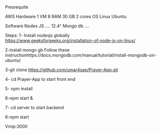 
Presrequite

AWS
Hardware
1 VM 
8 RAM 30 GB 2 cores
OS Linux Ubuntu


Software
Nodes JS …. 12.4^
Mongo db …. 




Steps:
1- Install nodesjs globally
https://www.geeksforgeeks.org/installation-of-node-js-on-linux/

2-install mongo gb 
Follow these instructionhttps://docs.mongodb.com/manual/tutorial/install-mongodb-on-ubuntu/

3-git clone
https://github.com/umar4sap/Prayer-App.git


4- cd Prayer-App to start front end

5- npm install

6-npm start &


7- cd server to start backend

6-npm start


Vmip:3000










